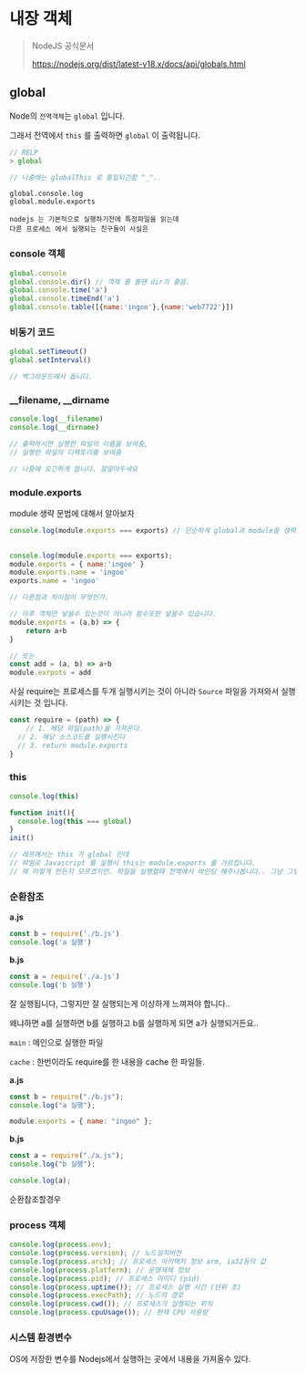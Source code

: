 # 내장 객체



>  NodeJS 공식문서
>
> https://nodejs.org/dist/latest-v18.x/docs/api/globals.html



## global



Node의 `전역객체`는 `global` 입니다.

그래서 전역에서 `this` 를 출력하면 `global` 이 출력됩니다.



```javascript
// RELP
> global

// 나중에는 globalThis 로 통일되긴함 ^_^..
```



```
global.console.log
global.module.exports
```



```
nodejs 는 기본적으로 실행하기전에 특정파일을 읽는데 
다른 프로세스 에서 실행되는 친구들이 사실은

```



### console 객체



```javascript
global.console
global.console.dir() // 객체 를 볼땐 dir가 좋음.
global.console.time('a')
global.console.timeEnd('a')
global.console.table([{name:'ingoo'},{name:'web7722'}])

```



### 비동기 코드



```javascript
global.setTimeout()
global.setInterval()

// 백그라운드에서 돕니다.
```





### __filename, __dirname

```javascript
console.log(__filename)
console.log(__dirname)

// 출력하시면 실행한 파일의 이름을 보여줌,
// 실행한 파일의 디렉토리를 보여줌

// 나중에 요긴하게 씁니다. 잘알아두세요 
```



### module.exports 



module 생략 문법에 대해서 알아보자 

```javascript
console.log(module.exports === exports) // 단순하게 global과 module을 생략할수있다 라고 알아두시면 편합니다.
																				// 정확히는 참조를 하고있습니다. 

console.log(module.exports === exports);
module.exports = { name:'ingoo' }
module.exports.name = 'ingoo'
exports.name = 'ingoo'

// 다른점과 차이점이 무엇인가.

// 이후 객체만 넣을수 있는것이 아니라 함수또한 넣을수 있습니다.
module.exports = (a,b) => {
  	return a+b
}

// 또는
const add = (a, b) => a+b
module.exrpots = add

```



사실 require는 프로세스를 두개 실행시키는 것이 아니라 `Source` 파일을 가져와서 실행시키는 것 입니다.

```javascript
const require = (path) => {
	// 1. 해당 파일(path)을 가져온다.
  // 2. 해당 소스코드를 실행시킨다
  // 3. return module.exports 
}
```





### this

```javascript
console.log(this)

function init(){
  console.log(this === global)
}
init()

// 레프에서는 this 가 global 인데 
// 파일로 Javascript 를 실행시 this는 module.exports 를 가르킵니다.
// 왜 이렇게 만든지 모르겠지만. 파일을 실행할때 전역에서 바인딩 해주나봅니다.. 그냥 그렇구나 하고 알아두시면됩니다.. 사실 쓰일일은 없어요
```





### 순환참조

**a.js**

````javascript
const b = require('./b.js')
console.log('a 실행')
````



**b.js**

```javascript
const a = require('./a.js')
console.log('b 실행')
```



잘 실행됩니다, 그렇지만 잘 실행되는게 이상하게 느껴져야 합니다..

왜냐하면 a를 실행하면 b를 실행하고 b를 실행하게 되면 a가 실행되거든요..





`main` : 메인으로 실행한 파일

`cache` : 한번이라도 require를 한 내용을 cache 한 파일들.



**a.js**

```javascript
const b = require("./b.js");
console.log("a 실행");

module.exports = { name: "ingoo" };
```



**b.js**

```javascript
const a = require("./a.js");
console.log("b 실행");

console.log(a);
```



순환참조할경우 



### process 객체



```javascript
console.log(process.env);
console.log(process.version); // 노드설치버전
console.log(process.arch); // 프로세스 아키텍처 정보 arm, ia32등의 값
console.log(process.platform); // 운영제체 정보
console.log(process.pid); // 프로세스 아이디 (pid)
console.log(process.uptime()); // 프로세스 실행 시간 (단위 초)
console.log(process.execPath); // 노드의 경로
console.log(process.cwd()); // 프로세스가 실행되는 위치
console.log(process.cpuUsage()); // 현재 CPU 사용량

```



### 시스템 환경변수 



OS에 저장한 변수를 Nodejs에서 실행하는 곳에서 내용을 가져올수 있다. 




